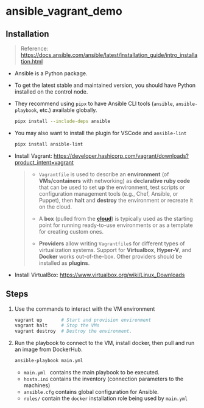 # ansible_vagrant_demo

## Installation

> Reference: <https://docs.ansible.com/ansible/latest/installation_guide/intro_installation.html>

- Ansible is a Python package.

- To get the latest stable and maintained version, you should have Python installed on the control node.

- They recommend using `pipx` to have Ansible CLI tools (`ansible`, `ansible-playbook`, etc.) available globally.

  ```bash
  pipx install --include-deps ansible
  ```

- You may also want to install the plugin for VSCode and `ansible-lint`

  ```bash
  pipx install ansible-lint
  ```

- Install Vagrant: <https://developer.hashicorp.com/vagrant/downloads?product_intent=vagrant>

  > - `Vagrantfile` is used to describe an **environment** (of **VMs/containers** with networking) as **declarative ruby code** that can be used to set **up** the environment, test scripts or configuration management tools (e.g., Chef, Ansible, or Puppet), then **halt** and **destroy** the environment or recreate it on the cloud.
  >
  > - A **box** (pulled from the **[cloud](https://vagrantcloud.com/boxes/search)**) is typically used as the starting point for running ready-to-use environments or as a template for creating custom ones.
  > - **Providers** allow writing `Vagrantfile`s for different types of virtualization systems. Support for **Virtualbox**, **Hyper-V**, and **Docker** works out-of-the-box. Other providers should be installed as **plugins**.

- Install VirtualBox: <https://www.virtualbox.org/wiki/Linux_Downloads>

## Steps

1. Use the commands to interact with the VM environment

   ```bash
   vagrant up       # Start and provision environment
   vagrant halt     # Stop the VMs
   vagrant destroy  # Destroy the environment.
   ```

2. Run the playbook to connect to the VM, install docker, then pull and run an image from DockerHub.

   ``` bash
   ansible-playbook main.yml
   ```

   - `main.yml ` contains the main playbook to be executed.
   - `hosts.ini` contains the inventory (connection parameters to the machines)
   - `ansible.cfg` contains global configuration for Ansible.
   - `roles/` contain the `docker` installation role being used by `main.yml`
